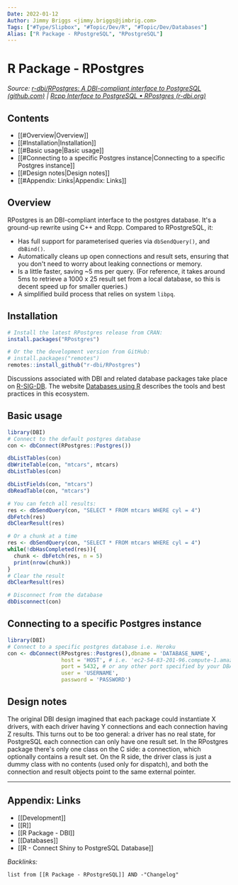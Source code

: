 ```yaml
---
Date: 2022-01-12
Author: Jimmy Briggs <jimmy.briggs@jimbrig.com>
Tags: ["#Type/Slipbox", "#Topic/Dev/R", "#Topic/Dev/Databases"]
Alias: ["R Package - RPostgreSQL", "RPostgreSQL"]
---
```


# R Package - RPostgres

*Source: [r-dbi/RPostgres: A DBI-compliant interface to PostgreSQL (github.com)](https://github.com/r-dbi/RPostgres) | [Rcpp Interface to PostgreSQL • RPostgres (r-dbi.org)](https://rpostgres.r-dbi.org/)*

## Contents

- [[#Overview|Overview]]
- [[#Installation|Installation]]
- [[#Basic usage|Basic usage]]
- [[#Connecting to a specific Postgres instance|Connecting to a specific Postgres instance]]
- [[#Design notes|Design notes]]
- [[#Appendix: Links|Appendix: Links]]


## Overview

RPostgres is an DBI-compliant interface to the postgres database. It's a ground-up rewrite using C++ and Rcpp. Compared to RPostgreSQL, it:

* Has full support for parameterised queries via `dbSendQuery()`, and `dbBind()`.
* Automatically cleans up open connections and result sets, ensuring that you don't need to worry about leaking connections or memory.
* Is a little faster, saving ~5 ms per query. (For reference, it takes around 5ms to retrieve a 1000 x 25 result set from a local database, so this is decent speed up for smaller queries.)
* A simplified build process that relies on system `libpq`.

## Installation
```R
# Install the latest RPostgres release from CRAN:
install.packages("RPostgres")

# Or the the development version from GitHub:
# install.packages("remotes")
remotes::install_github("r-dbi/RPostgres")
```

Discussions associated with DBI and related database packages take place on [R-SIG-DB](https://stat.ethz.ch/mailman/listinfo/r-sig-db). 
The website [Databases using R](https://db.rstudio.com/) describes the tools and best practices in this ecosystem.

## Basic usage

```R
library(DBI)
# Connect to the default postgres database
con <- dbConnect(RPostgres::Postgres())

dbListTables(con)
dbWriteTable(con, "mtcars", mtcars)
dbListTables(con)

dbListFields(con, "mtcars")
dbReadTable(con, "mtcars")

# You can fetch all results:
res <- dbSendQuery(con, "SELECT * FROM mtcars WHERE cyl = 4")
dbFetch(res)
dbClearResult(res)

# Or a chunk at a time
res <- dbSendQuery(con, "SELECT * FROM mtcars WHERE cyl = 4")
while(!dbHasCompleted(res)){
  chunk <- dbFetch(res, n = 5)
  print(nrow(chunk))
}
# Clear the result
dbClearResult(res)

# Disconnect from the database
dbDisconnect(con)
```
## Connecting to a specific Postgres instance

```R
library(DBI)
# Connect to a specific postgres database i.e. Heroku
con <- dbConnect(RPostgres::Postgres(),dbname = 'DATABASE_NAME', 
                 host = 'HOST', # i.e. 'ec2-54-83-201-96.compute-1.amazonaws.com'
                 port = 5432, # or any other port specified by your DBA
                 user = 'USERNAME',
                 password = 'PASSWORD')

```

## Design notes

The original DBI design imagined that each package could instantiate X drivers, with each driver having Y connections and each connection having Z results. This turns out to be too general: a driver has no real state, for PostgreSQL each connection can only have one result set. In the RPostgres package there's only one class on the C side: a connection, which optionally contains a result set. On the R side, the driver class is just a dummy class with no contents (used only for dispatch), and both the connection and result objects point to the same external pointer.

***

## Appendix: Links

- [[Development]]
- [[R]]
- [[R Package - DBI]]
- [[Databases]]
- [[R - Connect Shiny to PostgreSQL Database]]


*Backlinks:*

```dataview
list from [[R Package - RPostgreSQL]] AND -"Changelog"
```